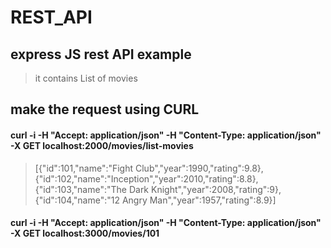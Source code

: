 # REST_API
## express JS rest API example
> it contains List of movies 

## make the request using CURL 

#### curl -i -H "Accept: application/json" -H "Content-Type: application/json" -X GET localhost:2000/movies/list-movies

> [{"id":101,"name":"Fight Club","year":1990,"rating":9.8},{"id":102,"name":"Inception","year":2010,"rating":8.8},{"id":103,"name":"The Dark Knight","year":2008,"rating":9},{"id":104,"name":"12 Angry Man","year":1957,"rating":8.9}]

#### curl -i -H "Accept: application/json" -H "Content-Type: application/json" -X GET localhost:3000/movies/101






